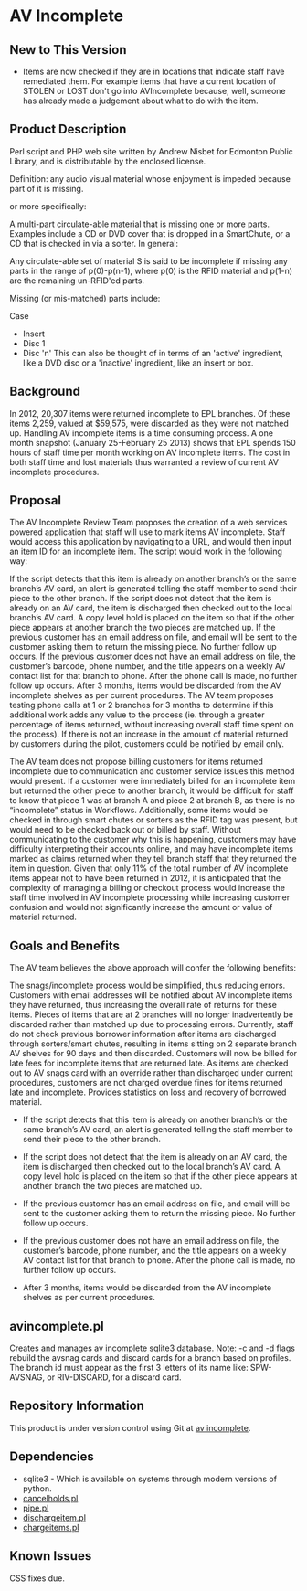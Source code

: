 
# AV Incomplete

## New to This Version

* Items are now checked if they are in locations that indicate staff have remediated them. For example items that have a current location of STOLEN or LOST don't go into AVIncomplete because, well, someone has already made a judgement about what to do with the item.

## Product Description

Perl script and PHP web site written by Andrew Nisbet for Edmonton Public Library, and is distributable by the enclosed license.

Definition: any audio visual material whose enjoyment is impeded because part of it is missing.

or more specifically:

A multi-part circulate-able material that is missing one or more parts. Examples include a CD or DVD cover that is dropped in a SmartChute, or a CD that is checked in via a sorter. In general:


Any circulate-able set of material S is said to be incomplete if missing any parts in the range of p(0)-p(n-1), where p(0) is the RFID material and p(1-n) are the remaining un-RFID'ed parts.


Missing (or mis-matched) parts include:

Case
* Insert
* Disc 1
* Disc 'n'
This can also be thought of in terms of an 'active' ingredient, like a DVD disc or a 'inactive' ingredient, like an insert or box.

## Background

In 2012, 20,307 items were returned incomplete to EPL branches. Of these items 2,259, valued at $59,575, were discarded as they were not matched up. Handling AV incomplete items is a time consuming process. A one month snapshot (January 25-February 25 2013) shows that EPL spends 150 hours of staff time per month working on AV incomplete items. The cost in both staff time and lost materials thus warranted a review of current AV incomplete procedures.

## Proposal

The AV Incomplete Review Team proposes the creation of a web services powered application that staff will use to mark items AV incomplete. Staff would access this application by navigating to a URL, and would then input an item ID for an incomplete item. The script would work in the following way:

If the script detects that this item is already on another branch’s or the same branch’s AV card, an alert is generated telling the staff member to send their piece to the other branch.
If the script does not detect that the item is already on an AV card, the item is discharged then checked out to the local branch’s AV card. A copy level hold is placed on the item so that if the other piece appears at another branch the two pieces are matched up.
If the previous customer has an email address on file, and email will be sent to the customer asking them to return the missing piece. No further follow up occurs.
If the previous customer does not have an email address on file, the customer’s barcode, phone number, and the title appears on a weekly AV contact list for that branch to phone. After the phone call is made, no further follow up occurs.
After 3 months, items would be discarded from the AV incomplete shelves as per current procedures.
The AV team proposes testing phone calls at 1 or 2 branches for 3 months to determine if this additional work adds any value to the process (ie. through a greater percentage of items returned, without increasing overall staff time spent on the process). If there is not an increase in the amount of material returned by customers during the pilot, customers could be notified by email only.

The AV team does not propose billing customers for items returned incomplete due to communication and customer service issues this method would present. If a customer were immediately billed for an incomplete item but returned the other piece to another branch, it would be difficult for staff to know that piece 1 was at branch A and piece 2 at branch B, as there is no “incomplete” status in Workflows. Additionally, some items would be checked in through smart chutes or sorters as the RFID tag was present, but would need to be checked back out or billed by staff. Without communicating to the customer why this is happening, customers may have difficulty interpreting their accounts online, and may have incomplete items marked as claims returned when they tell branch staff that they returned the item in question. Given that only 11% of the total number of AV incomplete items appear not to have been returned in 2012, it is anticipated that the complexity of managing a billing or checkout process would increase the staff time involved in AV incomplete processing while increasing customer confusion and would not significantly increase the amount or value of material returned.


## Goals and Benefits

The AV team believes the above approach will confer the following benefits:

The snags/incomplete process would be simplified, thus reducing errors.
Customers with email addresses will be notified about AV incomplete items they have returned, thus increasing the overall rate of returns for these items.
Pieces of items that are at 2 branches will no longer inadvertently be discarded rather than matched up due to processing errors. Currently, staff do not check previous borrower information after items are discharged through sorters/smart chutes, resulting in items sitting on 2 separate branch AV shelves for 90 days and then discarded.
Customers will now be billed for late fees for incomplete items that are returned late. As items are checked out to AV snags card with an override rather than discharged under current procedures, customers are not charged overdue fines for items returned late and incomplete.
Provides statistics on loss and recovery of borrowed material.

* If the script detects that this item is already on another branch’s or the same branch’s AV card, an alert is generated telling the staff member to send their piece to the other branch.

* If the script does not detect that the item is already on an AV card, the item is discharged then checked out to the local branch’s AV card. A copy level hold is placed on the item so that if the other piece appears at another branch the two pieces are matched up.

* If the previous customer has an email address on file, and email will be sent to the customer asking them to return the missing piece. No further follow up occurs.

* If the previous customer does not have an email address on file, the customer’s barcode, phone number, and the title appears on a weekly AV contact list for that branch to phone. After the phone call is made, no further follow up occurs.

* After 3 months, items would be discarded from the AV incomplete shelves as per current procedures.

## avincomplete.pl

Creates and manages av incomplete sqlite3 database. Note: -c and -d flags rebuild the avsnag cards and discard cards for a branch based on profiles. The branch id must appear as the first 3 letters of its name like: SPW-AVSNAG, or RIV-DISCARD, for a discard card.

## Repository Information

This product is under version control using Git at [av incomplete](https://github.com/anisbet/AVincomplete).

## Dependencies

* sqlite3 - Which is available on systems through modern versions of python.
* [cancelholds.pl](https://github.com/Edmonton-Public-Library/cancelholds)
* [pipe.pl](https://github.com/anisbet/pipe)
* [dischargeitem.pl](https://github.com/Edmonton-Public-Library/dischargeitem)
* [chargeitems.pl](https://github.com/Edmonton-Public-Library/chargeitems)

## Known Issues

CSS fixes due.